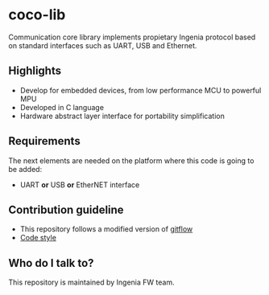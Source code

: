 # coco-lib

Communication core library implements propietary Ingenia protocol based on standard interfaces such as UART, USB and Ethernet.

## Highlights ##

* Develop for embedded devices, from low performance MCU to powerful MPU
* Developed in C language
* Hardware abstract layer interface for portability simplification

## Requirements ##

The next elements are needed on the platform where this code is going to be added:

- UART **or** USB **or** EtherNET interface

## Contribution guideline ##

- This repository follows a modified version of [gitflow](http://doc.ingeniamc.com/display/Instructions/Firmware+Development+Procedure)
- [Code style](http://doc.ingeniamc.com/display/Instructions/Low+layers+coding+style)

## Who do I talk to? ##

This repository is maintained by Ingenia FW team.